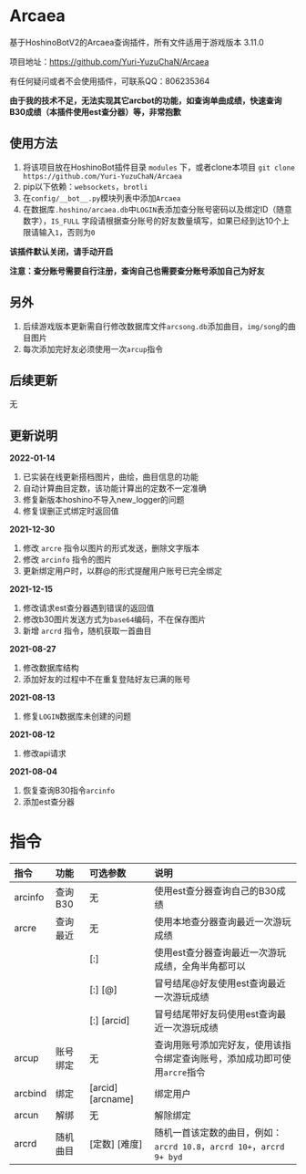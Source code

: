 # Arcaea

基于HoshinoBotV2的Arcaea查询插件，所有文件适用于游戏版本 3.11.0

项目地址：https://github.com/Yuri-YuzuChaN/Arcaea

有任何疑问或者不会使用插件，可联系QQ：806235364

**由于我的技术不足，无法实现其它arcbot的功能，如查询单曲成绩，快速查询B30成绩（本插件使用est查分器）等，非常抱歉**

## 使用方法

1. 将该项目放在HoshinoBot插件目录 `modules` 下，或者clone本项目 `git clone https://github.com/Yuri-YuzuChaN/Arcaea`
2. pip以下依赖：`websockets`，`brotli`
3. 在`config/__bot__.py`模块列表中添加`Arcaea`
4. 在数据库`.hoshino/arcaea.db`中`LOGIN`表添加查分账号密码以及绑定ID（随意数字），`IS_FULL` 字段请根据查分账号的好友数量填写，如果已经到达10个上限请输入`1`，否则为`0`

**该插件默认关闭，请手动开启**

**注意：查分账号需要自行注册，查询自己也需要查分账号添加自己为好友**

## 另外

1. 后续游戏版本更新需自行修改数据库文件`arcsong.db`添加曲目，`img/song`的曲目图片
2. 每次添加完好友必须使用一次`arcup`指令

## 后续更新

无

## 更新说明

**2022-01-14**

1. 已实装在线更新搭档图片，曲绘，曲目信息的功能
2. 自动计算曲目定数，该功能计算出的定数不一定准确
3. 修复新版本hoshino不导入new_logger的问题
4. 修复误删正式绑定时返回值

**2021-12-30**

1. 修改 `arcre` 指令以图片的形式发送，删除文字版本
2. 修改 `arcinfo` 指令的图片
3. 更新绑定用户时，以群@的形式提醒用户账号已完全绑定

**2021-12-15**

1. 修改请求est查分器遇到错误的返回值
2. 修改b30图片发送方式为`base64`编码，不在保存图片
3. 新增 `arcrd` 指令，随机获取一首曲目

**2021-08-27**

1. 修改数据库结构
2. 添加好友的过程中不在重复登陆好友已满的账号

**2021-08-13**

1. 修复`LOGIN`数据库未创建的问题

**2021-08-12**

1. 修改api请求

**2021-08-04**

1. 恢复查询B30指令`arcinfo`
2. 添加est查分器

# 指令

| 指令              | 功能     | 可选参数              | 说明                            |
| :---------------- | :------- | :-------------------- | :------------------------------ |
| arcinfo           | 查询B30  |  无                   | 使用est查分器查询自己的B30成绩                |
| arcre             | 查询最近  | 无                   | 使用本地查分器查询最近一次游玩成绩              |
|                   |          | [:]                  | 使用est查分器查询最近一次游玩成绩，全角半角都可以            |
|                   |          | [:] [@]              | 冒号结尾@好友使用est查询最近一次游玩成绩            |
|                   |          | [:] [arcid]          | 冒号结尾带好友码使用est查询最近一次游玩成绩            |
| arcup             | 账号绑定  | 无                   | 查询用账号添加完好友，使用该指令绑定查询账号，添加成功即可使用`arcre`指令|
| arcbind           | 绑定     | [arcid] [arcname]     | 绑定用户                        |
| arcun             | 解绑     | 无                    | 解除绑定                        |
| arcrd             | 随机曲目  | [定数] [难度]         | 随机一首该定数的曲目，例如：`arcrd 10.8`，`arcrd 10+`，`arcrd 9+ byd` |